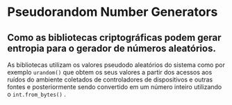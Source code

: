 # Pseudorandom Number Generators

## Como as bibliotecas criptográficas podem gerar entropia para o gerador de números aleatórios.

As bibliotecas utilizam os valores pseudodo aleatórios do sistema como por exemplo ```urandom()``` que obtem os seus valores a partir dos acessos aos ruídos do ambiente coletados de controladores de dispositivos e outras fontes e posteriormente sendo convertido em um número inteiro utilizando o ```int.from_bytes()``` .
